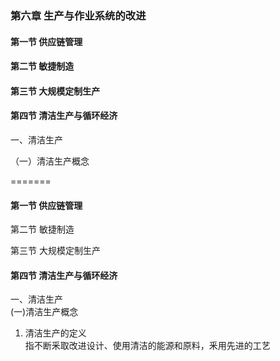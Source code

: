 ### 第六章	生产与作业系统的改进


#### 第一节	供应链管理



#### 第二节	敏捷制造





#### 第三节	大规模定制生产





#### 第四节	清洁生产与循环经济

一、清洁生产

（一）清洁生产概念


=======
#### 第一节	供应链管理


第二节	敏捷制造


第三节	大规模定制生产


#### 第四节	清洁生产与循环经济
一、清洁生产  
(一)清洁生产概念  
1. 清洁生产的定义  
指不断釆取改进设计、使用清洁的能源和原料，釆用先进的工艺


